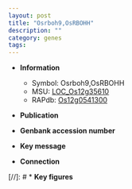```yaml
---
layout: post
title: "Osrboh9,OsRBOHH"
description: ""
category: genes
tags: 
---
```


* **Information**  
    + Symbol: Osrboh9,OsRBOHH  
    + MSU: [LOC_Os12g35610](http://rice.uga.edu/cgi-bin/ORF_infopage.cgi?orf=LOC_Os12g35610)  
    + RAPdb: [Os12g0541300](http://rapdb.dna.affrc.go.jp/viewer/gbrowse_details/irgsp1?name=Os12g0541300)  

* **Publication**  

* **Genbank accession number**  

* **Key message**  

* **Connection**  

[//]: # * **Key figures**  



